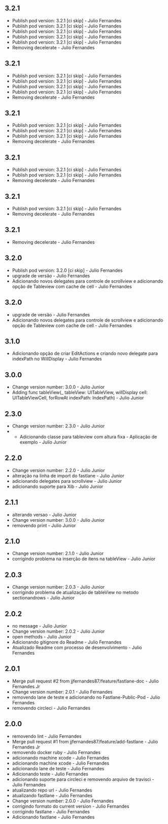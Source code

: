 ##  3.2.1
* Publish pod version: 3.2.1 [ci skip] - Julio Fernandes
* Publish pod version: 3.2.1 [ci skip] - Julio Fernandes
* Publish pod version: 3.2.1 [ci skip] - Julio Fernandes
* Publish pod version: 3.2.1 [ci skip] - Julio Fernandes
* Publish pod version: 3.2.1 [ci skip] - Julio Fernandes
* Removing decelerate - Julio Fernandes

##  3.2.1
* Publish pod version: 3.2.1 [ci skip] - Julio Fernandes
* Publish pod version: 3.2.1 [ci skip] - Julio Fernandes
* Publish pod version: 3.2.1 [ci skip] - Julio Fernandes
* Publish pod version: 3.2.1 [ci skip] - Julio Fernandes
* Removing decelerate - Julio Fernandes

##  3.2.1
* Publish pod version: 3.2.1 [ci skip] - Julio Fernandes
* Publish pod version: 3.2.1 [ci skip] - Julio Fernandes
* Publish pod version: 3.2.1 [ci skip] - Julio Fernandes
* Removing decelerate - Julio Fernandes

##  3.2.1
* Publish pod version: 3.2.1 [ci skip] - Julio Fernandes
* Publish pod version: 3.2.1 [ci skip] - Julio Fernandes
* Removing decelerate - Julio Fernandes

##  3.2.1
* Publish pod version: 3.2.1 [ci skip] - Julio Fernandes
* Removing decelerate - Julio Fernandes

##  3.2.1
* Removing decelerate - Julio Fernandes

##  3.2.0
* Publish pod version: 3.2.0 [ci skip] - Julio Fernandes
* upgrade de versão - Julio Fernandes
* Adicionando novos delegates para controle de scrollview e adicionando opção de Tableview com cache de cell - Julio Fernandes

##  3.2.0
* upgrade de versão - Julio Fernandes
* Adicionando novos delegates para controle de scrollview e adicionando opção de Tableview com cache de cell - Julio Fernandes

##  3.1.0
* Adicionando opção de criar EditActions e criando novo delegate para indexPath no WillDisplay - Julio Fernandes

##  3.0.0
* Change version number: 3.0.0 - Julio Junior
* Adding func tableView(_ tableView: UITableView, willDisplay cell: UITableViewCell, forRowAt indexPath: IndexPath) - Julio Junior

##  2.3.0
* Change version number: 2.3.0 - Julio Junior
* - Adicionando classe para tableview com altura fixa - Aplicação de exemplo - Julio Junior

##  2.2.0
* Change version number: 2.2.0 - Julio Junior
* alteração na linha de import do fastlane - Julio Junior
* adicionando delegates para scrollview - Julio Junior
* adicionando suporte para Xib - Julio Junior

##  2.1.1
* alterando versao - Julio Junior
* Change version number: 3.0.0 - Julio Junior
* removendo print - Julio Junior

##  2.1.0
* Change version number: 2.1.0 - Julio Junior
* corrigindo problema na inserção de itens na tableView - Julio Junior

##  2.0.3
* Change version number: 2.0.3 - Julio Junior
* corrigindo problema de atualização de tableView no metodo sectionandrows - Julio Junior

##  2.0.2
* no message - Julio Junior
* Change version number: 2.0.2 - Julio Junior
* open methods - Julio Junior
* Adicionando gitignore do Readme - Julio Fernandes
* Atualizado Readme com processo de desenvolvimento - Julio Fernandes

##  2.0.1
* Merge pull request #2 from jjfernandes87/feature/fastlane-doc - Julio Fernandes Jr
* Change version number: 2.0.1 - Julio Fernandes
* removendo lane de teste e adicionando no Fastlane-Public-Pod - Julio Fernandes
* removendo circleci - Julio Fernandes

##  2.0.0
* removendo lint - Julio Fernandes
* Merge pull request #1 from jjfernandes87/feature/add-fastlane - Julio Fernandes Jr
* removendo docker ruby - Julio Fernandes
* adicionando machine xcode - Julio Fernandes
* adicionando machine xcode - Julio Fernandes
* adicionando lane de teste - Julio Fernandes
* Adicionando teste - Julio Fernandes
* adicionando suporte para circleci e removendo arquivo de travisci - Julio Fernandes
* atualizando repo url - Julio Fernandes
* atualizando fastlane - Julio Fernandes
* Change version number: 2.0.0 - Julio Fernandes
* corrigindo formato do current version - Julio Fernandes
* corrigindo fastlane - Julio Fernandes
* Adicionando fastlane - Julio Fernandes

